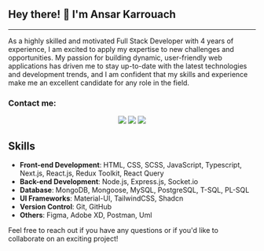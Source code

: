 <h2> Hey there! 👋 I'm Ansar Karrouach</h2>
<hr /> 
As a highly skilled and motivated Full Stack Developer with 4 years of experience, I am excited to apply my expertise to new challenges and opportunities. My passion for building dynamic, user-friendly web applications has driven me to stay up-to-date with the latest technologies and development trends, and I am confident that my skills and experience make me an excellent candidate for any role in the field.

<!-- Contact -->

### Contact me:

<p align="center">
  <a href="https://www.linkedin.com/in/ansarkarrouach/" target="_blank"><img src="https://img.shields.io/badge/linkedin-%230177B5?style=flat-square&logo=linkedin&logoColor=white"/></a>
  <a href="mailto:karrouach.ansar@gmail.com" target="_blank"><img src="https://img.shields.io/badge/Gmail-D14836?style=flat-square&logo=gmail&logoColor=white" /></a>
  <a href="https://api.whatsapp.com/send?phone=+212640449139&text=Hi!" target="_blank"><img src="https://img.shields.io/badge/-Whatsapp-4CA143?style=flat-square&labelColor=4CA143&logo=whatsapp&logoColor=white" /></a>
</p>

## Skills

- **Front-end Development**: HTML, CSS, SCSS, JavaScript, Typescript, Next.js, React.js, Redux Toolkit, React Query 
- **Back-end Development**: Node.js, Express.js, Socket.io
- **Database**: MongoDB, Mongoose, MySQL, PostgreSQL, T-SQL, PL-SQL
- **UI Frameworks**: Material-UI, TailwindCSS, Shadcn
- **Version Control**: Git, GitHub
- **Others**: Figma, Adobe XD, Postman, Uml


Feel free to reach out if you have any questions or if you'd like to collaborate on an exciting project!
